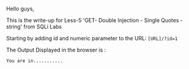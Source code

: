 Hello guys,

This is the write-up for Less-5 'GET- Double Injection - Single Quotes - string' from SQLi Labs

Starting by adding id and numeric parameter to the URL: ``` [URL]/?id=1 ```

The Output Displayed in the browser is :

```
You are in...........
```

